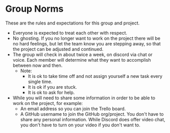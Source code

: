 # Group Norms

These are the rules and expectations for this group and project.

- Everyone is expected to treat each other with respect.
- No ghosting. If you no longer want to work on the project there will be no hard feelings, but let the team know you are stepping away, so that the project can be adjusted and continued. 
- The group will check in about twice a week, on discord via chat or voice. Each member will determine what they want to accomplish between now and then. 
    - Note: 
        - It is ok to take time off and not assign yourself a new task every single time.
        - It is ok if you are stuck.
        - It is ok to ask for help. 
- While you will need to share some information in order to be able to work on the project, for example:
    - An email address so you can join the Trello board.
    - A GitHub username to join the GitHub org/project.
You don't have to share any personal information. While Discord does offer video chat, you don't have to turn on your video if you don't want to. 

